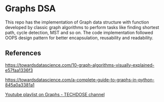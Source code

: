 # Graphs DSA

This repo has the implementation of Graph data structure with function developed by classic graph algorithms to perform tasks like finding shortest path, cycle detection, MST and so on. The code implementation followed OOPS design pattern for better encapsulation, reusability and readability.

## References
https://towardsdatascience.com/10-graph-algorithms-visually-explained-e57faa1336f3

https://towardsdatascience.com/a-complete-guide-to-graphs-in-python-845a0a3381a1

[Youtube playlist on Graphs - TECHDOSE channel](https://www.youtube.com/watch?v=caAVlibiTkY&list=PLEJXowNB4kPzByLnnFYNSCoqtFz0VKLk5)

